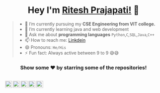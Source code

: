 <div align="center">

# Hey I'm [Ritesh Prajapati!](https://github.com/Ritesh512) 👋
 
</div>

> - 🔭 I’m currently pursuing my **CSE Engineering from VIT college.**  
> - 🌱 I’m currently learning java and web development
> - 💬 Ask me about **programming languages** `Python`,`C`,`SQL`,`Java`,`C++`
> - 📫 How to reach me: [Linkdein]([https://www.instagram.com/riteshprajapati3319/](https://www.linkedin.com/in/ritesh-prajapati-918b6a205/)) 
> - 😄 Pronouns: `He/His`  
> - ⚡ Fun fact: Always active between 9 to 9 😅😅

<div align="center">
 
### Show some ❤️ by starring some of the repositories!

</div>

<br/>

<div align="center">


<a href="https://www.linkedin.com/in/ritesh-prajapati-918b6a205">
  <img align="left" alt="Ritesh's Linkdein" width="22px" src="https://cdn.jsdelivr.net/npm/simple-icons@v3/icons/linkedin.svg" />
</a>
<a href="https://github.com/Ritesh512">
  <img align="left" alt="Ritesh's Github" width="22px" src="https://cdn.jsdelivr.net/npm/simple-icons@v3/icons/github.svg" />
</a>
<a href="https://t.me/RiteshP512">
  <img align="left" alt="Ritesh's Telegram" width="22px" src="https://cdn.jsdelivr.net/npm/simple-icons@v3/icons/telegram.svg" />
</a>
<a href="https://www.instagram.com/riteshprajapati3319/">
  <img align="left" alt="Ritesh's Instagram" width="22px" src="https://cdn.jsdelivr.net/npm/simple-icons@v3/icons/instagram.svg" />
</a>
<a href="https://www.facebook.com/ritesh.prajapati.3781995">
  <img align="left" alt="Ritesh's Facebook" width="22px" src="https://cdn.jsdelivr.net/npm/simple-icons@v3/icons/facebook.svg" />
</a>

</div>
</html>
